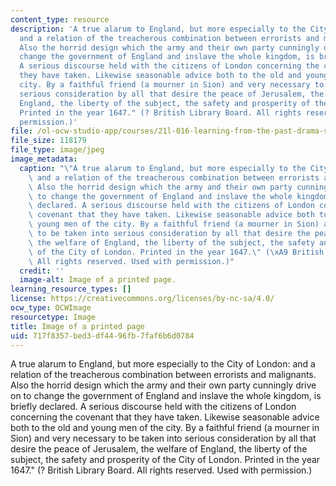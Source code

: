 ```yaml
---
content_type: resource
description: 'A true alarum to England, but more especially to the City of London:
  and a relation of the treacherous combination between errorists and malignants.
  Also the horrid design which the army and their own party cunningly drive on to
  change the government of England and inslave the whole kingdom, is briefly declared.
  A serious discourse held with the citizens of London concerning the covenant that
  they have taken. Likewise seasonable advice both to the old and young men of the
  city. By a faithful friend (a mourner in Sion) and very necessary to be taken into
  serious consideration by all that desire the peace of Jerusalem, the welfare of
  England, the liberty of the subject, the safety and prosperity of the City of London.
  Printed in the year 1647." (? British Library Board. All rights reserved. Used with
  permission.)'
file: /ol-ocw-studio-app/courses/21l-016-learning-from-the-past-drama-science-performance-spring-2009/717f8357bed3df4496fb7faf6b6d0784_21l-016s09.jpg
file_size: 118179
file_type: image/jpeg
image_metadata:
  caption: "\"A true alarum to England, but more especially to the City of London:\
    \ and a relation of the treacherous combination between errorists and malignants.\
    \ Also the horrid design which the army and their own party cunningly drive on\
    \ to change the government of England and inslave the whole kingdom, is briefly\
    \ declared. A serious discourse held with the citizens of London concerning the\
    \ covenant that they have taken. Likewise seasonable advice both to the old and\
    \ young men of the city. By a faithful friend (a mourner in Sion) and very necessary\
    \ to be taken into serious consideration by all that desire the peace of Jerusalem,\
    \ the welfare of England, the liberty of the subject, the safety and prosperity\
    \ of the City of London. Printed in the year 1647.\" (\xA9 British Library Board.\
    \ All rights reserved. Used with permission.)"
  credit: ''
  image-alt: Image of a printed page.
learning_resource_types: []
license: https://creativecommons.org/licenses/by-nc-sa/4.0/
ocw_type: OCWImage
resourcetype: Image
title: Image of a printed page
uid: 717f8357-bed3-df44-96fb-7faf6b6d0784
---
```

A true alarum to England, but more especially to the City of London: and a relation of the treacherous combination between errorists and malignants. Also the horrid design which the army and their own party cunningly drive on to change the government of England and inslave the whole kingdom, is briefly declared. A serious discourse held with the citizens of London concerning the covenant that they have taken. Likewise seasonable advice both to the old and young men of the city. By a faithful friend (a mourner in Sion) and very necessary to be taken into serious consideration by all that desire the peace of Jerusalem, the welfare of England, the liberty of the subject, the safety and prosperity of the City of London. Printed in the year 1647." (? British Library Board. All rights reserved. Used with permission.)